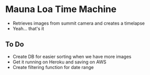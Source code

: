 # Mauna Loa Time Machine

* Retrieves images from summit camera and creates a timelapse
* Yeah... that's it

## To Do
* Create DB for easier sorting when we have more images
* Get it running on Heroku and saving on AWS
* Create filtering function for date range
